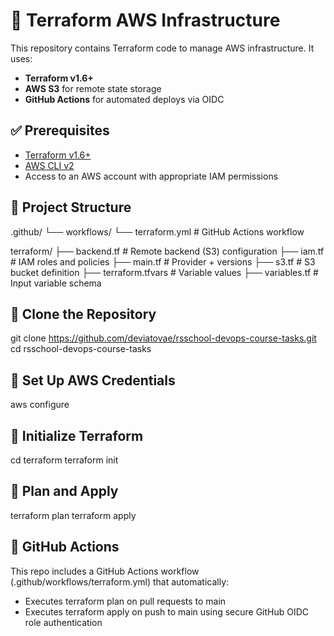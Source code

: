# 🚀 Terraform AWS Infrastructure

This repository contains Terraform code to manage AWS infrastructure. It uses:
- **Terraform v1.6+**
- **AWS S3** for remote state storage
- **GitHub Actions** for automated deploys via OIDC

## ✅ Prerequisites

- [Terraform v1.6+](https://developer.hashicorp.com/terraform/downloads)
- [AWS CLI v2](https://docs.aws.amazon.com/cli/latest/userguide/install-cliv2.html)
- Access to an AWS account with appropriate IAM permissions

## 📁 Project Structure

.github/
└── workflows/
    └── terraform.yml        # GitHub Actions workflow

terraform/
├── backend.tf               # Remote backend (S3) configuration
├── iam.tf                   # IAM roles and policies
├── main.tf                  # Provider + versions
├── s3.tf                    # S3 bucket definition
├── terraform.tfvars         # Variable values
├── variables.tf             # Input variable schema

## 🧱 Clone the Repository

git clone https://github.com/deviatovae/rsschool-devops-course-tasks.git
cd rsschool-devops-course-tasks

## 🔐 Set Up AWS Credentials

aws configure

## 🧰 Initialize Terraform

cd terraform
terraform init

## 🧪 Plan and Apply

terraform plan
terraform apply

## 🤖 GitHub Actions

This repo includes a GitHub Actions workflow (.github/workflows/terraform.yml) that automatically:
- Executes terraform plan on pull requests to main
- Executes terraform apply on push to main using secure GitHub OIDC role authentication
